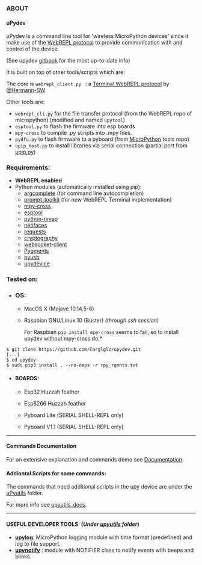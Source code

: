 ### ABOUT

#### uPydev

 uPydev is a command line tool for 'wireless MicroPython devices' since it make use of the [WebREPL protocol](https://github.com/micropython/webrepl)  to provide communication with and control of the device. 

(See upydev [gitbook](https://carlosgilglez.gitbook.io/upydev/) for the most up-to-date info)

It is built on top of other tools/scripts which are:

The core is `webrepl_client.py ` : a [Terminal WebREPL protocol](https://github.com/Hermann-SW/webrepl)  by [@Hermann-SW](https://github.com/Hermann-SW)

Other tools are:

* `webrepl_cli.py`  for the file transfer protocol (from the WebREPL repo of micropython) (modified and named `upytool`)
* `esptool.py` to flash the firmware into esp boards
* `mpy-cross`  to compile .py scripts into .mpy files.
* `pydfu.py` to flash firmware to a pyboard (from [MicroPython](https://github.com/micropython/micropython/blob/master/tools/pydfu.py) tools repo)
* `upip_host.py` to install libraries via serial connection (partial port from [upip.py](https://github.com/micropython/micropython/blob/master/tools/upip.py))



### Requirements:

- **WebREPL enabled**
- Python modules (automatically installed using pip):
  - [argcomplete](https://github.com/kislyuk/argcomplete) (for command line autocompletion)
  - [prompt_toolkit](https://github.com/prompt-toolkit/python-prompt-toolkit) (for new WebREPL Terminal implementation)
  - [mpy-cross](https://gitlab.com/alelec/micropython/tree/gitlab_build/mpy-cross)
  - [esptool](https://github.com/espressif/esptool)
  - [python-nmap](http://xael.org/pages/python-nmap-en.html)
  - [netifaces](https://github.com/al45tair/netifaces)
  - [requests](https://requests.kennethreitz.org/en/master/)
  - [cryptography](https://github.com/pyca/cryptography)
  - [websocket-client](https://github.com/websocket-client/websocket-client)
  - [Pygments](https://github.com/pygments/pygments)
  - [pyusb](https://github.com/pyusb/pyusb)
  - [upydevice](https://github.com/Carglglz/upydevice)

### Tested on:

- ### OS:

  - MacOS X (Mojave 10.14.5-6)

  - Raspbian GNU/Linux 10 (Buster) *(through ssh session)*

    For Raspbian `pip install mpy-cross` seems to fail, so to install upydev without mpy-cross do:*

```
$ git clone https://github.com/Carglglz/upydev.git
[...]
$ cd upydev
$ sudo pip3 install . --no-deps -r rpy_rqmnts.txt
```



- #### BOARDS:

  - Esp32 Huzzah feather

  - Esp8266 Huzzah feather

  - Pyboard Lite (SERIAL SHELL-REPL only)

  - Pyboard V1.1 (SERIAL SHELL-REPL only)

    

------

#### Commands Documentation

For an extensive explanation and commands demo see [Documentation](https://github.com/Carglglz/upydev/blob/master/DOCS/Documentation.md).

#### Addiontal Scripts for some commands:

The commands that need additional scripts in the upy device are under the [uPyutils](https://github.com/Carglglz/upydev/tree/master/upyutils) folder.

For more info see [upyutils_docs](https://github.com/Carglglz/upydev/blob/master/DOCS/upyutils_docs.md).



------

#### USEFUL DEVELOPER TOOLS: (*Under [upyutils](https://github.com/Carglglz/upydev/tree/master/upyutils) folder*)

* [**upylog**](https://github.com/Carglglz/upydev/tree/master/DOCS/upylog.md): MicroPython logging module with time format (predefined) and log to file support.
* [**upynotify**](https://github.com/Carglglz/upydev/tree/master/DOCS/upynotify.md) : module with NOTIFIER class to notify events with beeps and blinks. 